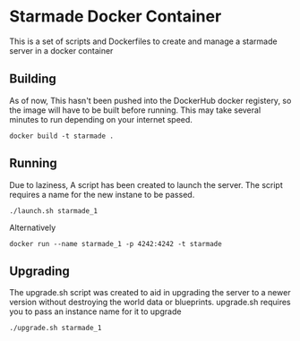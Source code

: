 # Starmade Docker Container

This is a set of scripts and Dockerfiles to create and manage a starmade server in a docker container

## Building

As of now, This hasn't been pushed into the DockerHub docker registery, so the image will have to be built before running.  This may take several minutes to run depending on your internet speed. 
```
docker build -t starmade .
```

## Running

Due to laziness, A script has been created to launch the server.  The script requires a name for the new instane to be passed.
```
./launch.sh starmade_1
```
Alternatively
```
docker run --name starmade_1 -p 4242:4242 -t starmade 
```

## Upgrading

The upgrade.sh script was created to aid in upgrading the server to a newer version without destroying the world data or blueprints.  upgrade.sh requires you to pass an instance name for it to upgrade
```
./upgrade.sh starmade_1
```
